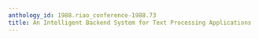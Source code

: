 ```yaml
---
anthology_id: 1988.riao_conference-1988.73
title: An Intelligent Backend System for Text Processing Applications
---
```

